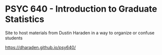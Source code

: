 # PSYC 640 - Introduction to Graduate Statistics

Site to host materials from Dustin Haraden in a way to organize or confuse students 

https://dharaden.github.io/psy640/ 
